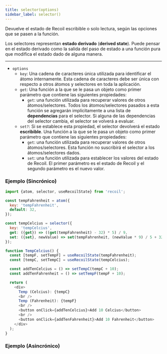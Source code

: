 ```yaml
---
title: selector(options)
sidebar_label: selector()
---
```


Devuelve el estado de Recoil escribible o solo lectura, según las opciones que se pasen a la función.

Los selectores representan **estado derivado** (**derived state**). Puede pensar en el estado derivado como la salida del paso de estado a una función pura que modifica el estado dado de alguna manera.

---

- `options`
  - `key`: Una cadena de caracteres única utilizada para identificar el átomo internamente. Esta cadena de caracteres debe ser única con respecto a otros átomos y selectores en toda la aplicación.
  - `get`: Una función a la que se le pasa un objeto como primer parámetro que contiene las siguientes propiedades:
    - `get`: una función utilizada para recuperar valores de otros átomos/selectores. Todos los átomos/selectores pasados a esta función se agregarán implícitamente a una lista de **dependencias** para el selector. Si alguna de las dependencias del selector cambia, el selector se volverá a evaluar.
  - `set?`: Si se establece esta propiedad, el selector devolverá el estado **escribible**. Una función a la que se le pasa un objeto como primer parámetro que contiene las siguientes propiedades: 
    - `get`: una función utilizada para recuperar valores de otros átomos/selectores. Esta función no suscribirá el selector a los átomos/selectores dados.
    - `set`: una función utilizada para establecer los valores del estado de Recoil. El primer parámetro es el estado de Recoil y el segundo parámetro es el nuevo valor. 

### Ejemplo (Sincrónico)

```javascript
import {atom, selector, useRecoilState} from 'recoil';

const tempFahrenheit = atom({
  key: 'tempFahrenheit',
  default: 32,
});

const tempCelcius = selector({
  key: 'tempCelcius',
  get: ({get}) => ((get(tempFahrenheit) - 32) * 5) / 9,
  set: ({set}, newValue) => set(tempFahrenheit, (newValue * 9) / 5 + 32),
});

function TempCelcius() {
  const [tempF, setTempF] = useRecoilState(tempFahrenheit);
  const [tempC, setTempC] = useRecoilState(tempCelcius);

  const addTenCelcius = () => setTempC(tempC + 10);
  const addTenFahrenheit = () => setTempF(tempF + 10);

  return (
    <div>
      Temp (Celcius): {tempC}
      <br />
      Temp (Fahrenheit): {tempF}
      <br />
      <button onClick={addTenCelcius}>Add 10 Celcius</button>
      <br />
      <button onClick={addTenFahrenheit}>Add 10 Fahrenheit</button>
    </div>
  );
}
```

### Ejemplo (Asincrónico)

